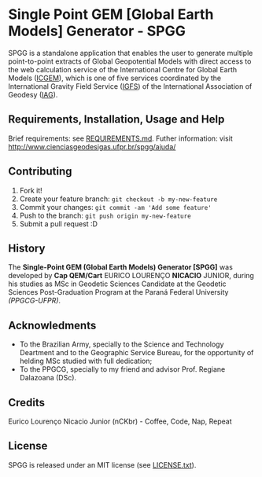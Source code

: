 # Single Point GEM [Global Earth Models] Generator - SPGG

SPGG is a standalone application that enables the user to generate multiple point-to-point extracts of Global Geopotential Models with direct access to the web calculation service of the International Centre for Global Earth Models ([ICGEM](http://icgem.gfz-potsdam.de/ICGEM/)), which is one of five services coordinated by the International Gravity Field Service ([IGFS](http://igfs.topo.auth.gr/)) of the  International Association of Geodesy ([IAG](http://www.iag-aig.org/)). 

## Requirements, Installation, Usage and Help

Brief requirements: see [REQUIREMENTS.md](https://github.com/euriconicacio/SPGG/blob/master/requirements.md).
Futher information: visit http://www.cienciasgeodesigas.ufpr.br/spgg/ajuda/

## Contributing

1. Fork it!
2. Create your feature branch: `git checkout -b my-new-feature`
3. Commit your changes: `git commit -am 'Add some feature'`
4. Push to the branch: `git push origin my-new-feature`
5. Submit a pull request :D

## History

The **Single-Point GEM (Global Earth Models) Generator [SPGG]** was developed by **Cap QEM/Cart** EURICO LOURENÇO **NICACIO** JUNIOR, during his studies as MSc in Geodetic Sciences Candidate at the Geodetic Sciences Post-Graduation Program at the Paraná Federal University *(PPGCG-UFPR)*.

## Acknowledments

- To the Brazilian Army, specially to the Science and Technology Deartment and to the Geographic Service Bureau, for the opportunity of helding MSc studied with full dedication;
- To the PPGCG, specially to my friend and advisor Prof. Regiane Dalazoana (DSc).

## Credits

Eurico Lourenço Nicacio Junior (nCKbr) - Coffee, Code, Nap, Repeat

## License

SPGG is released under an MIT license (see [LICENSE.txt](https://github.com/euriconicacio/SPGG/blob/master/license.txt)).

